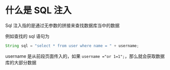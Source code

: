 # 什么是 SQL 注入

Sql 注入指的是通过无参数的拼接来查找数据库当中的数据

例如查找的 sql 语句为

```java
String sql = "select * from user where name = " + username;
```

username 是从前段页面传入的，如果 `username ="or 1=1";`，那么就会获取数据库的大部分数据
